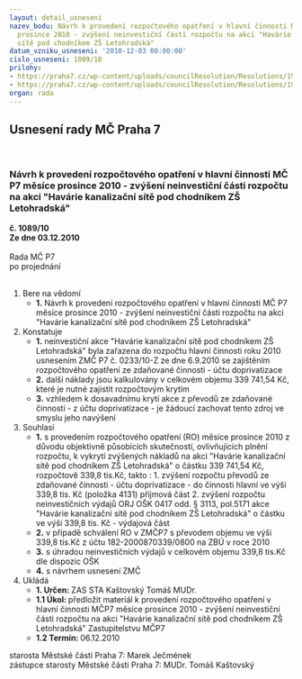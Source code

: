 ```yaml
---
layout: detail_usneseni
nazev_bodu: Návrh k provedení rozpočtového opatření v hlavní činnosti MČ P7 měsíce
  prosince 2010 - zvýšení neinvestiční části rozpočtu na akci "Havárie kanalizační
  sítě pod chodníkem ZŠ Letohradská"
datum_vzniku_usneseni: '2010-12-03 00:00:00'
cislo_usneseni: 1089/10
prilohy:
- https://praha7.cz/wp-content/uploads/councilResolution/Resolutions/19824/65-10-skmbt_60010113011150.tif
- https://praha7.cz/wp-content/uploads/councilResolution/Resolutions/19824/65-10-navyseniletahradskakanalizacez.doc
organ: rada
---
```

<div id="ucUsn_pList" class="usn">
	<span><h2>Usnesení rady MČ Praha 7 </h2>
<br></span><div class="standBody">
<span><h3>Návrh k provedení rozpočtového opatření v hlavní činnosti MČ P7 měsíce prosince 2010 - zvýšení neinvestiční části rozpočtu na akci "Havárie kanalizační sítě pod chodníkem ZŠ Letohradská"</h3></span><div class="center">
		<strong>č. 1089/10</strong><br>
	</div>
<div class="center">
		<strong>Ze dne 03.12.2010</strong><br><br>
	</div>Rada MČ P7<br> po projednání<br><br><ol>
<li>Bere na vědomí<ul><li>
<strong>1.</strong> Návrh k provedení rozpočtového opatření v hlavní činnosti MČ P7 měsíce prosince 2010 - zvýšení neinvestiční části rozpočtu na akci "Havárie kanalizační sítě pod chodníkem ZŠ Letohradská"</li></ul>
</li>
<li>Konstatuje<ul>
<li>
<strong>1.</strong> neinvestiční akce "Havárie kanalizační sítě pod chodníkem ZŠ Letohradská" byla zařazena do rozpočtu hlavní činnosti roku 2010 usnesením  ZMČ P7 č. 0233/10-Z ze dne 6.9.2010 se zajištěním rozpočtového opatření ze zdaňované činnosti - účtu doprivatizace</li>
<li>
<strong>2.</strong> další náklady jsou kalkulovány  v celkovém objemu 339 741,54 Kč,  které je nutné zajistit rozpočtovým krytím</li>
<li>
<strong>3.</strong> vzhledem k dosavadnímu krytí  akce z převodů ze zdaňované činnosti - z účtu doprivatizace - je žádoucí zachovat tento zdroj ve smyslu jeho navýšení</li>
</ul>
</li>
<li>Souhlasí<ul>
<li>
<strong>1.</strong> s provedením rozpočtového opatření (RO) měsíce prosince 2010 z důvodu objektivně působících skutečností, ovlivňujících plnění rozpočtu, k vykrytí zvýšených nákladů na akci   "Havárie kanalizační sítě pod chodníkem ZŠ Letohradská" o částku 339 741,54 Kč, rozpočtově 339,8 tis.Kč, takto :                     1. zvýšení rozpočtu převodů ze zdaňované činnosti - účtu doprivatizace - do činnosti hlavní ve výši 339,8 tis. Kč (položka  4131) příjmová část                                                              2. zvýšení rozpočtu neinvestičních výdajů  ORJ OŠK 0417 odd. § 3113, pol.5171 akce "Havárie kanalizační sítě pod chodníkem ZŠ Letohradská" o částku ve výši 339,8 tis. Kč - výdajová část</li>
<li>
<strong>2.</strong> v případě schválení RO v ZMČP7 s převodem objemu ve výši 339,8 tis.Kč z účtu  182-2000870339/0800 na ZBÚ  v roce 2010</li>
<li>
<strong>3.</strong> s úhradou neinvestičních výdajů v celkovém objemu 339,8 tis.Kč dle dispozic OŠK</li>
<li>
<strong>4.</strong> s návrhem usnesení ZMČ</li>
</ul>
</li>
<li>Ukládá<ul>
<li>
<strong>1. Určen: </strong>ZAS STA Kaštovský Tomáš MUDr.</li>
<li>
<strong>1.1 Úkol: </strong>předložit materiál k provedení rozpočtového opatření v hlavní činnosti MČP7 měsíce prosince 2010 - zvýšení neinvestiční části rozpočtu na akci "Havárie kanalizační sítě pod chodníkem ZŠ Letohradská" Zastupitelstvu MČP7 </li>
<li>
<strong>1.2 Termín: </strong>06.12.2010</li>
</ul>
</li>
</ol>starosta Městské části Praha 7: Marek Ječmének<br>zástupce starosty Městské části Praha 7: MUDr. Tomáš Kaštovský 
</div>
</div>